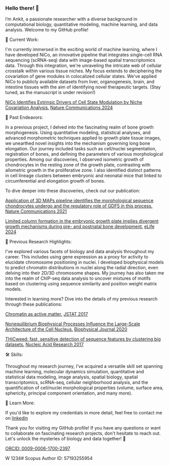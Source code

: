 ### Hello there! 👋

I’m Ankit, a passionate researcher with a diverse background in computational biology, quantitative modeling, machine learning, and data analysis. Welcome to my GitHub profile!

🧬 Current Work:

I'm currently immersed in the exciting world of machine learning, where I have developed NiCo, an innovative pipeline that integrates single-cell RNA sequencing (scRNA-seq) data with image-based spatial transcriptomics data. Through this integration, we're unraveling the intricate web of cellular crosstalk within various tissue niches. My focus extends to deciphering the covariation of gene modules in colocalized cellular states. We've applied NiCo to publicly available datasets from liver, organogenesis, brain, and intestine tissues with the aim of identifying novel therapeutic targets. (Stay tuned, as the manuscript is under revision!) 

<ins>NiCo Identifies Extrinsic Drivers of Cell State Modulation by Niche Covariation Analysis.</ins> [Nature Communications 2024](https://www.nature.com/articles/s41467-024-54973-w) 

🦴 Past Endeavors:

In a previous project, I delved into the fascinating realm of bone growth morphogenesis. Using quantitative modeling, statistical analyses, and advanced morphometric techniques applied to growth plate tissue images, we unearthed novel insights into the mechanism governing long bone elongation. Our journey included tasks such as cell/nuclei segmentation, registration of bones, and defining the parameters of various morphological properties. Among our discoveries, I observed isometric growth of chondrocytes in the resting zone of the growth plate, contrasting with allometric growth in the proliferative zone. I also identified distinct patterns in cell lineage clusters between embryonic and neonatal mice that linked to circumferential and elongation growth of bones.

To dive deeper into these discoveries, check out our publication: 

<ins>Application of 3D MAPs pipeline identifies the morphological sequence chondrocytes undergo and the regulatory role of GDF5 in this process.</ins> [Nature Communications 2021](https://www.nature.com/articles/s41467-021-25714-0)

<ins>Limited column formation in the embryonic growth plate implies divergent growth mechanisms during pre- and postnatal bone development.</ins> [eLife 2024](https://elifesciences.org/articles/95289)


🔬 Previous Research Highlights:

I've explored various facets of biology and data analysis throughout my career. This includes using gene expression as a proxy for activity to elucidate chromosome positioning in nuclei. I developed biophysical models to predict chromatin distributions in nuclei along the radial direction, even delving into their 2D/3D chromosome shapes. My journey has also taken me into the realm of ChIP-seq data analysis to uncover mixtures of motifs based on clustering using sequence similarity and position weight matrix models.

Interested in learning more? Dive into the details of my previous research through these publications:

<ins>Chromatin as active matter.</ins> [JSTAT 2017](https://iopscience.iop.org/article/10.1088/1742-5468/aa5287)

<ins>Nonequilibrium Biophysical Processes Influence the Large-Scale Architecture of the Cell Nucleus.</ins> [Biophysical Journal 2020](https://www.cell.com/biophysj/fulltext/S0006-3495(19)30940-3)

<ins>THiCweed: fast, sensitive detection of sequence features by clustering big datasets.</ins> [Nucleic Acid Research 2017](https://academic.oup.com/nar/article/46/5/e29/4754463)


🛠️ Skills:

Throughout my research journey, I've acquired a versatile skill set spanning machine learning, molecular dynamics simulation, quantitative and statistical data modeling, image analysis, spatial biology, spatial transcriptomics, scRNA-seq, cellular neighborhood analysis, and the quantification of cell/nuclei morphological properties (volume, surface area, sphericity, principal component orientation, and many more).


📄 Learn More:

If you'd like to explore my credentials in more detail, feel free to contact me on [linkedin](https://www.linkedin.com/in/ankit-agrawal-spatial-omics/)

Thank you for visiting my GitHub profile! If you have any questions or want to collaborate on fascinating research projects, don't hesitate to reach out. Let's unlock the mysteries of biology and data together! 🌟

[ORCID: 0009-0006-1700-2397](https://orcid.org/0009-0006-1700-2397)

W 1234#
Scopus Author ID: 57193255954




<!--
**ankitbioinfo/ankitbioinfo** is a ✨ _special_ ✨ repository because its `README.md` (this file) appears on your GitHub profile.



Here are some ideas to get you started:

- 🔭 



- 🌱 I’m currently learning ...
- 👯 I’m looking to collaborate on ...
- 🤔 I’m looking for help with ...
- 💬 Ask me about ...
- 📫 How to reach me: ...
- 😄 Pronouns: ...
- ⚡ Fun fact: ...
-->
